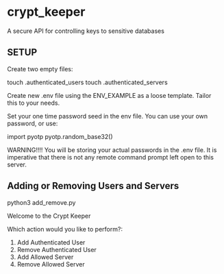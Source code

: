 # crypt_keeper
A secure API for controlling keys to sensitive databases

## SETUP
Create two empty files:

touch .authenticated_users
touch .authenticated_servers

Create new .env file using the ENV_EXAMPLE as a loose template.  Tailor this to your needs.

Set your one time password seed in the env file.  You can use your own password, or use:

import pyotp
pyotp.random_base32()

WARNING!!!! You will be storing your actual passwords in the .env file.  It is imperative that there is not any remote command prompt left open to this server.

## Adding or Removing Users and Servers

python3 add_remove.py

Welcome to the Crypt Keeper

Which action would you like to perform?:

1) Add Authenticated User
2) Remove Authenticated User
3) Add Allowed Server
4) Remove Allowed Server


